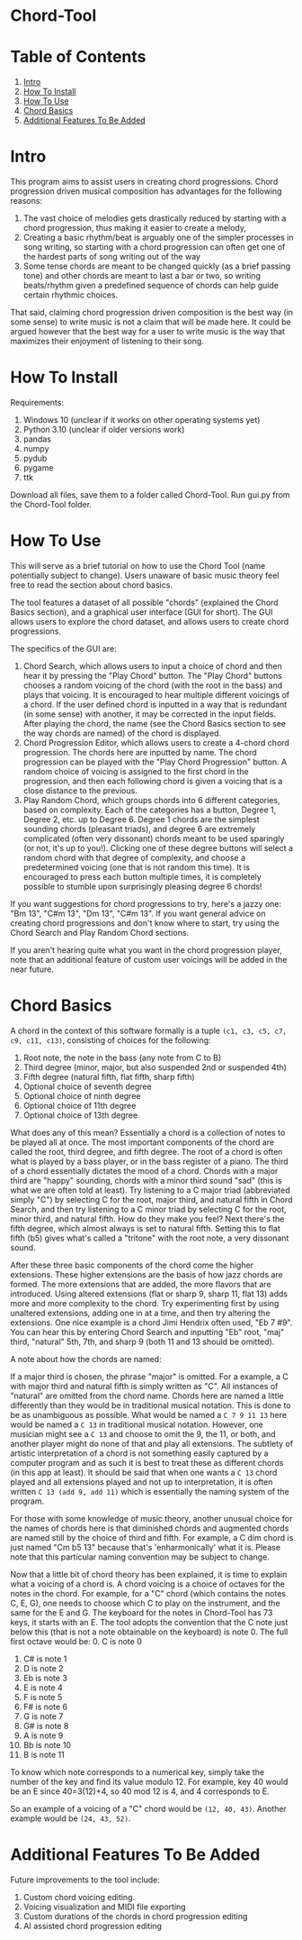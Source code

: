 ﻿# Chord-Tool
 
# Table of Contents
1. [Intro](#section1)
2. [How To Install](#section2)
3. [How To Use](#section3)
4. [Chord Basics](#section4)
5. [Additional Features To Be Added](#section5)

# Intro

This program aims to assist users in creating chord progressions. Chord progression driven musical composition has advantages for the following reasons:
1. The vast choice of melodies gets drastically reduced by starting with a chord progression, thus making it easier to create a melody,
2. Creating a basic rhythm/beat is arguably one of the simpler processes in song writing, so starting with a chord progression can often get one of the hardest parts of song writing out of the way
3. Some tense chords are meant to be changed quickly (as a brief passing tone) and other chords are meant to last a bar or two, so writing beats/rhythm given a predefined sequence of chords can help guide certain rhythmic choices.

That said, claiming chord progression driven composition is the best way (in some sense) to write music is not a claim that will be made here. It could be argued however that the best way for a user to write music is the way that maximizes their enjoyment of listening to their song.

# How To Install
Requirements: 
1. Windows 10 (unclear if it works on other operating systems yet)
2. Python 3.10 (unclear if older versions work)
3. pandas
4. numpy
5. pydub
6. pygame
7. ttk

Download all files, save them to a folder called Chord-Tool. Run gui.py from the Chord-Tool folder.


# How To Use
This will serve as a brief tutorial on how to use the Chord Tool (name potentially subject to change). Users unaware of basic music theory feel free to read the section about chord basics.

The tool features a dataset of all possible "chords" (explained the Chord Basics section), and a graphical user interface (GUI for short). The GUI allows users to explore the chord dataset, and allows users to create chord progressions.

The specifics of the GUI are:
1. Chord Search, which allows users to input a choice of chord and then hear it by pressing the "Play Chord" button. The "Play Chord" buttons chooses a random voicing of the chord (with the root in the bass) and plays that voicing. It is encouraged to hear multiple different voicings of a chord. If the user defined chord is inputted in a way that is redundant (in some sense) with another, it may be corrected in the input fields. After playing the chord, the name (see the Chord Basics section to see the way chords are named) of the chord is displayed.
2. Chord Progression Editor, which allows users to create a 4-chord chord progression. The chords here are inputted by name. The chord progression can be played with the "Play Chord Progression" button. A random choice of voicing is assigned to the first chord in the progression, and then each following chord is given a voicing that is a close distance to the previous.
3. Play Random Chord, which groups chords into 6 different categories, based on complexity. Each of the categories has a button, Degree 1, Degree 2, etc. up to Degree 6. Degree 1 chords are the simplest sounding chords (pleasant triads), and degree 6 are extremely complicated (often very dissonant) chords meant to be used sparingly (or not, it's up to you!). Clicking one of these degree buttons will select a random chord with that degree of complexity, and choose a predetermined voicing (one that is not random this time). It is encouraged to press each button multiple times, it is completely possible to stumble upon surprisingly pleasing degree 6 chords!

If you want suggestions for chord progressions to try, here's a jazzy one: "Bm 13", "C#m 13", "Dm 13", "C#m 13".
If you want general advice on creating chord progressions and don't know where to start, try using the Chord Search and Play Random Chord sections.

If you aren't hearing quite what you want in the chord progression player, note that an additional feature of custom user voicings will be added in the near future.

# Chord Basics
A chord in the context of this software formally is a tuple `(c1, c3, c5, c7, c9, c11, c13)`, consisting of choices for the following:
1. Root note, the note in the bass (any note from C to B)
2. Third degree (minor, major, but also suspended 2nd or suspended 4th)
3. Fifth degree (natural fifth, flat fifth, sharp fifth)
4. Optional choice of seventh degree
5. Optional choice of ninth degree
6. Optional choice of 11th degree
7. Optional choice of 13th degree

What does any of this mean? Essentially a chord is a collection of notes to be played all at once. The most important components of the chord are called the root, third degree, and fifth degree. The root of a chord is often what is played by a bass player, or in the bass register of a piano. The third of a chord essentially dictates the mood of a chord. Chords with a major third are "happy" sounding, chords with a minor third sound "sad" (this is what we are often told at least). Try listening to a C major triad (abbreviated simply "C") by selecting C for the root, major third, and natural fifth in Chord Search, and then try listening to a C minor triad by selecting C for the root, minor third, and natural fifth. How do they make you feel?
Next there's the fifth degree, which almost always is set to natural fifth. Setting this to flat fifth (b5) gives what's called a "tritone" with the root note, a very dissonant sound.

After these three basic components of the chord come the higher extensions. These higher extensions are the basis of how jazz chords are formed. The more extensions that are added, the more flavors that are introduced. Using altered extensions (flat or sharp 9, sharp 11, flat 13) adds more and more complexity to the chord. Try experimenting first by using unaltered extensions, adding one in at a time, and then try altering the extensions. One nice example is a chord Jimi Hendrix often used, "Eb 7 #9". You can hear this by entering Chord Search and inputting "Eb" root, "maj" third, "natural" 5th, 7th, and sharp 9 (both 11 and 13 should be omitted).

A note about how the chords are named:

If a major third is chosen, the phrase "major" is omitted. For a example, a C with major third and natural fifth is simply written as "C". All instances of "natural" are omitted from the chord name.
Chords here are named a little differently than they would be in traditional musical notation. This is done to be as unambiguous as possible. What would be named a `C 7 9 11 13` here would be named a `C 13` in traditional musical notation. However, one musician might see a `C 13` and choose to omit the 9, the 11, or both, and another player might do none of that and play all extensions. The subtlety of artistic interpretation of a chord is not something easily captured by a computer program and as such it is best to treat these as different chords (in this app at least). It should be said that when one wants a `C 13` chord played and all extensions played and not up to interpretation, it is often written `C 13 (add 9, add 11)` which is essentially the naming system of the program.

For those with some knowledge of music theory, another unusual choice for the names of chords here is that diminished chords and augmented chords are named still by the choice of third and fifth. For example, a C dim chord is just named "Cm b5 13" because that's 'enharmonically' what it is. Please note that this particular naming convention may be subject to change.

Now that a little bit of chord theory has been explained, it is time to explain what a voicing of a chord is. A chord voicing is a choice of octaves for the notes in the chord. For example, for a "C" chord (which contains the notes C, E, G), one needs to choose which C to play on the instrument, and the same for the E and G.
The keyboard for the notes in Chord-Tool has 73 keys, it starts with an E. The tool adopts the convention that the C note just below this (that is not a note obtainable on the keyboard) is note 0. The full first octave would be:
0. C is note 0
1. C# is note 1
2. D is note 2
3. Eb is note 3
4. E is note 4
5. F is note 5
6. F# is note 6
7. G is note 7
8. G# is note 8
9. A is note 9
10. Bb is note 10
11. B is note 11

To know which note corresponds to a numerical key, simply take the number of the key and find its value modulo 12. For example, key 40 would be an E since 40=3(12)+4, so 40 mod 12 is 4, and 4 corresponds to E.

So an example of a voicing of a "C" chord would be `(12, 40, 43)`. Another example would be `(24, 43, 52)`.

# Additional Features To Be Added
Future improvements to the tool include:
1. Custom chord voicing editing.
2. Voicing visualization and MIDI file exporting
3. Custom durations of the chords in chord progression editing
4. AI assisted chord progression editing

